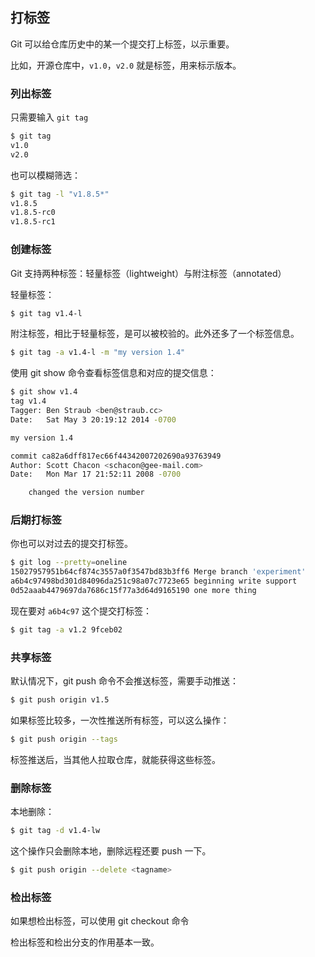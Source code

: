 ## 打标签

Git 可以给仓库历史中的某一个提交打上标签，以示重要。

比如，开源仓库中，`v1.0`，`v2.0` 就是标签，用来标示版本。

### 列出标签

只需要输入 `git tag`

```sh
$ git tag
v1.0
v2.0
```

也可以模糊筛选：

```sh
$ git tag -l "v1.8.5*"
v1.8.5
v1.8.5-rc0
v1.8.5-rc1
```

### 创建标签

Git 支持两种标签：轻量标签（lightweight）与附注标签（annotated）

轻量标签：

```sh
$ git tag v1.4-l
```

附注标签，相比于轻量标签，是可以被校验的。此外还多了一个标签信息。

```sh
$ git tag -a v1.4-l -m "my version 1.4"
```

使用 git show 命令查看标签信息和对应的提交信息：

```sh
$ git show v1.4
tag v1.4
Tagger: Ben Straub <ben@straub.cc>
Date:   Sat May 3 20:19:12 2014 -0700

my version 1.4

commit ca82a6dff817ec66f44342007202690a93763949
Author: Scott Chacon <schacon@gee-mail.com>
Date:   Mon Mar 17 21:52:11 2008 -0700

    changed the version number
```

### 后期打标签

你也可以对过去的提交打标签。

```sh
$ git log --pretty=oneline
15027957951b64cf874c3557a0f3547bd83b3ff6 Merge branch 'experiment'
a6b4c97498bd301d84096da251c98a07c7723e65 beginning write support
0d52aaab4479697da7686c15f77a3d64d9165190 one more thing
```

现在要对 `a6b4c97` 这个提交打标签：

```sh
$ git tag -a v1.2 9fceb02
```

### 共享标签

默认情况下，git push 命令不会推送标签，需要手动推送：

```sh
$ git push origin v1.5
```

如果标签比较多，一次性推送所有标签，可以这么操作：

```sh
$ git push origin --tags
```

标签推送后，当其他人拉取仓库，就能获得这些标签。

### 删除标签

本地删除：

```sh
$ git tag -d v1.4-lw
```

这个操作只会删除本地，删除远程还要 push 一下。

```sh
$ git push origin --delete <tagname>
```

### 检出标签

如果想检出标签，可以使用 git checkout 命令

检出标签和检出分支的作用基本一致。

